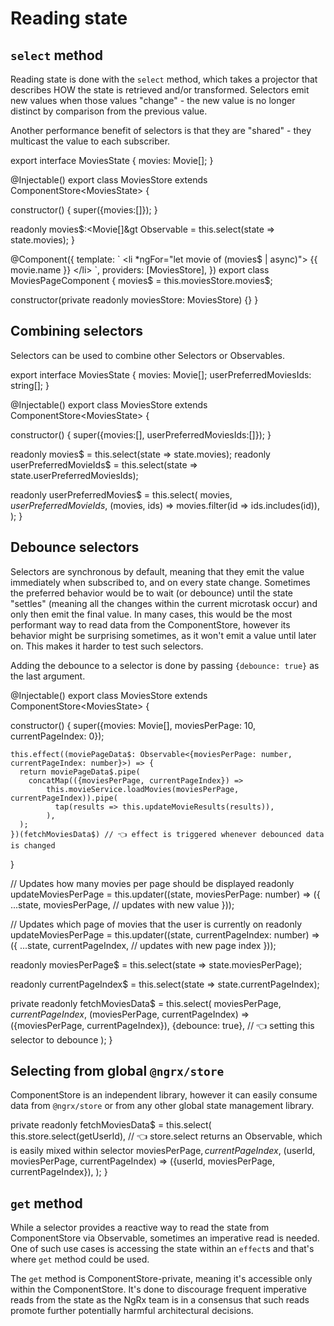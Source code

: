 # Reading state

## `select` method

Reading state is done with the `select` method, which takes a projector that describes HOW the state is retrieved and/or transformed.
Selectors emit new values when those values "change" - the new value is no longer distinct by comparison from the previous value.

Another performance benefit of selectors is that they are "shared" - they multicast the value to each subscriber.

<code-example header="movies.store.ts">
export interface MoviesState {
  movies: Movie[];
}

@Injectable()
export class MoviesStore extends ComponentStore&lt;MoviesState&gt; {
  
  constructor() {
    super({movies:[]});
  }

  readonly movies$:&lt;Movie[]&gt Observable = this.select(state => state.movies);
}
</code-example>

<code-example header="movies-page.component.ts">
@Component({
  template: `
    &lt;li *ngFor="let movie of (movies$ | async)"&gt;
      {{ movie.name }}
    &lt;/li&gt;
  `,
  providers: [MoviesStore],
})
export class MoviesPageComponent {
  movies$ = this.moviesStore.movies$;

  constructor(private readonly moviesStore: MoviesStore) {}
}
</code-example>

## Combining selectors

Selectors can be used to combine other Selectors or Observables.

<code-example header="movies.store.ts">
export interface MoviesState {
  movies: Movie[];
  userPreferredMoviesIds: string[];
}

@Injectable()
export class MoviesStore extends ComponentStore&lt;MoviesState&gt; {
  
  constructor() {
    super({movies:[], userPreferredMoviesIds:[]});
  }

  readonly movies$ = this.select(state => state.movies);
  readonly userPreferredMovieIds$ = this.select(state => state.userPreferredMoviesIds);

  readonly userPreferredMovies$ = this.select(
    movies$,
    userPreferredMovieIds$,
    (movies, ids) => movies.filter(id => ids.includes(id)),
  );
}
</code-example>

## Debounce selectors

Selectors are synchronous by default, meaning that they emit the value immediately when subscribed to, and on every state change.
Sometimes the preferred behavior would be to wait (or debounce) until the state "settles" (meaning all the changes within the current microtask occur)
and only then emit the final value.
In many cases, this would be the most performant way to read data from the ComponentStore, however its behavior might be surprising sometimes, as it won't emit a value until later on.
This makes it harder to test such selectors.

Adding the debounce to a selector is done by passing `{debounce: true}` as the last argument.

<code-example header="movies.store.ts">
@Injectable()
export class MoviesStore extends ComponentStore&lt;MoviesState&gt; {
  
  constructor() {
    super({movies: Movie[], moviesPerPage: 10, currentPageIndex: 0});

    this.effect((moviePageData$: Observable<{moviesPerPage: number, currentPageIndex: number}>) => {
      return moviePageData$.pipe(
        concatMap(({moviesPerPage, currentPageIndex}) => 
            this.movieService.loadMovies(moviesPerPage, currentPageIndex)).pipe(
              tap(results => this.updateMovieResults(results)),
            ),
      );
    })(fetchMoviesData$) // 👈 effect is triggered whenever debounced data is changed
  }

  // Updates how many movies per page should be displayed
  readonly updateMoviesPerPage = this.updater((state, moviesPerPage: number) => ({
    ...state,
    moviesPerPage, // updates with new value
  }));

  // Updates which page of movies that the user is currently on
  readonly updateMoviesPerPage = this.updater((state, currentPageIndex: number) => ({
    ...state,
    currentPageIndex, // updates with new page index
  }));

  readonly moviesPerPage$ = this.select(state => state.moviesPerPage);

  readonly currentPageIndex$ = this.select(state => state.currentPageIndex);

  private readonly fetchMoviesData$ = this.select(
    moviesPerPage$,
    currentPageIndex$,
    (moviesPerPage, currentPageIndex) => ({moviesPerPage, currentPageIndex}),
    {debounce: true}, // 👈 setting this selector to debounce
    );
}
</code-example>


## Selecting from global `@ngrx/store`

ComponentStore is an independent library, however it can easily consume data from `@ngrx/store` or from any other global state management library.

<code-example header="movies.store.ts">

  private readonly fetchMoviesData$ = this.select(
    this.store.select(getUserId), // 👈 store.select returns an Observable, which is easily mixed within selector
    moviesPerPage$,
    currentPageIndex$,
    (userId, moviesPerPage, currentPageIndex) => ({userId, moviesPerPage, currentPageIndex}),
    );
}
</code-example>

## `get` method

While a selector provides a reactive way to read the state from ComponentStore via Observable, sometimes an imperative read is needed.
One of such use cases is accessing the state within an `effect`s and that's where `get` method could be used.

<div class="alert is-critical">

The `get` method is ComponentStore-private, meaning it's accessible only within the ComponentStore. It's done to discourage frequent imperative reads 
from the state as the NgRx team is in a consensus that such reads promote further potentially harmful architectural decisions.

</div>
